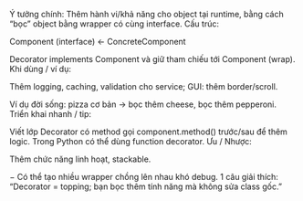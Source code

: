 Ý tưởng chính: Thêm hành vi/khả năng cho object tại runtime, bằng cách “bọc” object bằng wrapper có cùng interface.
Cấu trúc:

Component (interface) ← ConcreteComponent

Decorator implements Component và giữ tham chiếu tới Component (wrap).
Khi dùng / ví dụ:

Thêm logging, caching, validation cho service; GUI: thêm border/scroll.

Ví dụ đời sống: pizza cơ bản → bọc thêm cheese, bọc thêm pepperoni.
Triển khai nhanh / tip:

Viết lớp Decorator có method gọi component.method() trước/sau để thêm logic. Trong Python có thể dùng function decorator.
Ưu / Nhược:

Thêm chức năng linh hoạt, stackable.

− Có thể tạo nhiều wrapper chồng lên nhau khó debug.
1 câu giải thích: “Decorator = topping; bạn bọc thêm tính năng mà không sửa class gốc.”